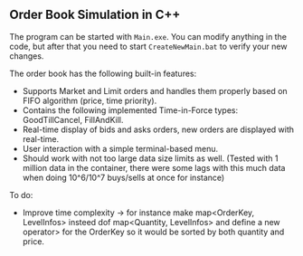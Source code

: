 ## Order Book Simulation in C++

The program can be started with `Main.exe`. You can modify anything in the code, but after that you need to start `CreateNewMain.bat` to verify your new changes.

The order book has the following built-in features:

- Supports Market and Limit orders and handles them properly based on FIFO algorithm (price, time priority).
- Contains the following implemented Time-in-Force types: GoodTillCancel, FillAndKill.
- Real-time display of bids and asks orders, new orders are displayed with real-time.
- User interaction with a simple terminal-based menu.
- Should work with not too large data size limits as well. (Tested with 1 million data in the container, there were some lags with this much data when doing 10^6/10^7 buys/sells at once for instance)

To do:
- Improve time complexity -> for instance make map<OrderKey, LevelInfos> insteed dof map<Quantity, LevelInfos> and define a new operator> for the OrderKey so it would be sorted by both quantity and price.
